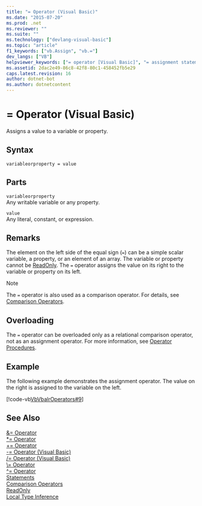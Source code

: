 ```yaml
---
title: "= Operator (Visual Basic)"
ms.date: "2015-07-20"
ms.prod: .net
ms.reviewer: ""
ms.suite: ""
ms.technology: ["devlang-visual-basic"]
ms.topic: "article"
f1_keywords: ["vb.Assign", "vb.="]
dev_langs: ["VB"]
helpviewer_keywords: ["= operator [Visual Basic]", "= assignment statements [Visual Basic]"]
ms.assetid: 2dac2e49-86c8-42f8-80c1-458452fb5e29
caps.latest.revision: 16
author: dotnet-bot
ms.author: dotnetcontent
---
```

# = Operator (Visual Basic)
Assigns a value to a variable or property.  
  
## Syntax  
  
```  
variableorproperty = value  
```  
  
## Parts  
 `variableorproperty`  
 Any writable variable or any property.  
  
 `value`  
 Any literal, constant, or expression.  
  
## Remarks  
 The element on the left side of the equal sign (`=`) can be a simple scalar variable, a property, or an element of an array. The variable or property cannot be [ReadOnly](../../../visual-basic/language-reference/modifiers/readonly.md). The `=` operator assigns the value on its right to the variable or property on its left.  
  
> [!NOTE]
>  The `=` operator is also used as a comparison operator. For details, see [Comparison Operators](../../../visual-basic/language-reference/operators/comparison-operators.md).  
  
## Overloading  
 The `=` operator can be overloaded only as a relational comparison operator, not as an assignment operator. For more information, see [Operator Procedures](../../../visual-basic/programming-guide/language-features/procedures/operator-procedures.md).  
  
## Example  
 The following example demonstrates the assignment operator. The value on the right is assigned to the variable on the left.  
  
 [!code-vb[VbVbalrOperators#9](../../../visual-basic/language-reference/operators/codesnippet/VisualBasic/assignment-operator_1.vb)]  
  
## See Also  
 [&= Operator](../../../visual-basic/language-reference/operators/and-assignment-operator.md)   
 [*= Operator](../../../visual-basic/language-reference/operators/multiplication-assignment-operator.md)   
 [+= Operator](../../../visual-basic/language-reference/operators/addition-assignment-operator.md)   
 [-= Operator (Visual Basic)](../../../visual-basic/language-reference/operators/subtraction-assignment-operator.md)   
 [/= Operator (Visual Basic)](../../../visual-basic/language-reference/operators/floating-point-division-assignment-operator.md)   
 [\\= Operator](../../../visual-basic/language-reference/operators/integer-division-assignment-operator.md)   
 [^= Operator](../../../visual-basic/language-reference/operators/exponentiation-assignment-operator.md)   
 [Statements](../../../visual-basic/programming-guide/language-features/statements.md)   
 [Comparison Operators](../../../visual-basic/language-reference/operators/comparison-operators.md)   
 [ReadOnly](../../../visual-basic/language-reference/modifiers/readonly.md)   
 [Local Type Inference](../../../visual-basic/programming-guide/language-features/variables/local-type-inference.md)

